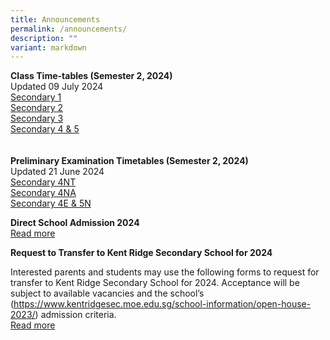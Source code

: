 ```yaml
---
title: Announcements
permalink: /announcements/
description: ""
variant: markdown
---
```

**Class Time-tables (Semester 2, 2024)** <br>
Updated 09 July 2024 <br>
[Secondary 1](/files/2024_Sem_2_Class_Timetable_Sec_1_2_July)<br>
[Secondary 2](/files/2024_Sem_2_Class_Timetable_Sec_2_2_July)<br>
[Secondary 3](/files/2024_Sem_2_Class_Timetable_Sec_3_3_July)<br>
[Secondary 4 &amp; 5](/files/2024_Sem_2_Class_Timetable_Sec_45_2_July)<br>
<br>
<br>
**Preliminary Examination Timetables (Semester 2, 2024)**<br>
Updated 21 June 2024 <br>
[Secondary 4NT](/files/Sec_4N_T__Prelim_Timetable_21_Jun.pdf)<br>
[Secondary 4NA](/files/Sec_4N_A__Prelim_Timetable_21_Jun.pdf)<br>
[Secondary 4E &amp; 5N](/files/Sec_4E_5N_Prelim_Timetable.pdf)<br>

**Direct School Admission 2024**<br>
 [Read more](https://kentridgesec.moe.edu.sg/school-information/direct-school-admission-2024/)

**Request to Transfer to Kent Ridge Secondary School for 2024**

Interested parents and students may use the following forms to request for transfer to Kent Ridge Secondary School for 2024. 
Acceptance will be subject to available vacancies and the school’s (https://www.kentridgesec.moe.edu.sg/school-information/open-house-2023/) admission criteria. <br> [Read more](https://kentridgesec.moe.edu.sg/school-information/transfer-in/)